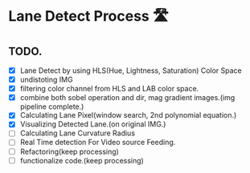 # Lane Detect Process 🛣

## TODO.

- [x] Lane Detect by using HLS(Hue, Lightness, Saturation) Color Space
- [x] undistoting IMG
- [x] filtering color channel from HLS and LAB color space.
- [x] combine both sobel operation and dir, mag gradient images.(img pipeline complete.)
- [x] Calculating Lane Pixel(window search, 2nd polynomial equation.)
- [x] Visualizing Detected Lane.(on original IMG.)
- [ ] Calculating Lane Curvature Radius
- [ ] Real Time detection For Video source Feeding.
- [ ] Refactoring(keep processing)
- [ ] functionalize code.(keep processing)

